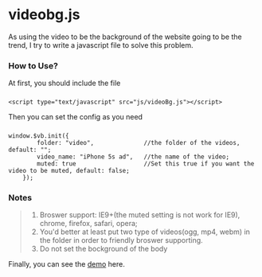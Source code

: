 videobg.js
==========

As using the video to be the background of the website going to be the trend, I try to write a javascript file to solve this problem.

### How to Use?

At first, you should include the file
###
    <script type="text/javascript" src="js/videoBg.js"></script>
    
Then you can set the config as you need
###
    window.$vb.init({
			folder: "video",              //the folder of the videos, default: "";
			video_name: "iPhone 5s ad",   //the name of the video;
			muted: true                   //Set this true if you want the video to be muted, default: false;
		});
		
### Notes
> 1. Broswer support: IE9+(the muted setting  is not work for IE9), chrome, firefox, safari, opera;
> 2. You'd better at least put two type of videos(ogg, mp4, webm) in the folder in order to friendly broswer supporting.
> 3. Do not set the bockground of the body

Finally, you can see the [demo](http://www.jiajunlo.com/demo/videobg.js) here.
